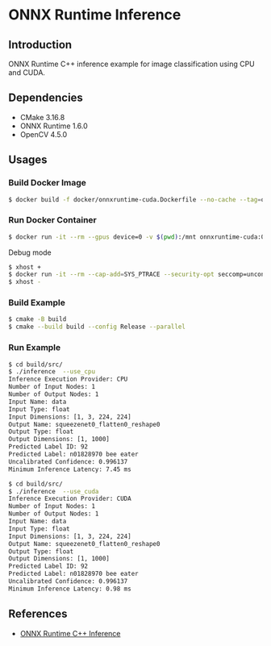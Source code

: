 # ONNX Runtime Inference

## Introduction

ONNX Runtime C++ inference example for image classification using CPU and CUDA.

## Dependencies

* CMake 3.16.8
* ONNX Runtime 1.6.0
* OpenCV 4.5.0

## Usages

### Build Docker Image

```bash
$ docker build -f docker/onnxruntime-cuda.Dockerfile --no-cache --tag=onnxruntime-cuda:0.0.1 .
```

### Run Docker Container

```bash
$ docker run -it --rm --gpus device=0 -v $(pwd):/mnt onnxruntime-cuda:0.0.1
```

Debug mode

```bash
$ xhost +
$ docker run -it --rm --cap-add=SYS_PTRACE --security-opt seccomp=unconfined --gpus device=0 --device /dev/video0 -e DISPLAY=$DISPLAY -v /tmp/.X11-unix:/tmp/.X11-unix -v $(pwd):/mnt onnxruntime-cuda:0.0.1
$ xhost -
```

### Build Example

```bash
$ cmake -B build
$ cmake --build build --config Release --parallel
```

### Run Example

```bash
$ cd build/src/
$ ./inference  --use_cpu
Inference Execution Provider: CPU
Number of Input Nodes: 1
Number of Output Nodes: 1
Input Name: data
Input Type: float
Input Dimensions: [1, 3, 224, 224]
Output Name: squeezenet0_flatten0_reshape0
Output Type: float
Output Dimensions: [1, 1000]
Predicted Label ID: 92
Predicted Label: n01828970 bee eater
Uncalibrated Confidence: 0.996137
Minimum Inference Latency: 7.45 ms
```

```bash
$ cd build/src/
$ ./inference  --use_cuda
Inference Execution Provider: CUDA
Number of Input Nodes: 1
Number of Output Nodes: 1
Input Name: data
Input Type: float
Input Dimensions: [1, 3, 224, 224]
Output Name: squeezenet0_flatten0_reshape0
Output Type: float
Output Dimensions: [1, 1000]
Predicted Label ID: 92
Predicted Label: n01828970 bee eater
Uncalibrated Confidence: 0.996137
Minimum Inference Latency: 0.98 ms
```

## References

* [ONNX Runtime C++ Inference](https://leimao.github.io/blog/ONNX-Runtime-CPP-Inference/)
